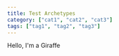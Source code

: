 ```yaml
---
title: Test Archetypes
category: ["cat1", "cat2", "cat3"]
tags: ["tag1", "tag2", "tag3"]
---
```

Hello, I'm a Giraffe